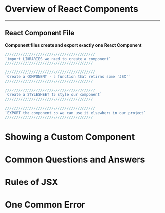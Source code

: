 
# Overview of React Components


------------
## React Component File

**Component files create and export exactly one React Component**

```jsx
/////////////////////////////////////////
`import LIBRARIES we need to create a component`
////////////////////////////////////////

/////////////////////////////////////////
`Create a COMPONENT - a function that retirns some 'JSX'`
////////////////////////////////////////

/////////////////////////////////////////
`Create a STYLESHEET to style our component`
////////////////////////////////////////

/////////////////////////////////////////
`EXPORT the component so we can use it elsewhere in our project`
////////////////////////////////////////
```





# Showing a Custom Component











# Common Questions and Answers








# Rules of JSX



# One Common Error




















